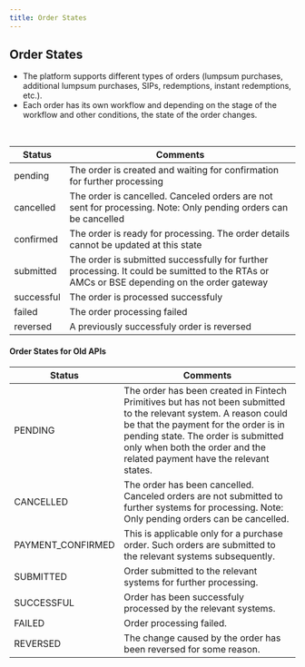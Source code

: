 ```yaml
---
title: Order States
---
```

## Order States

- The platform supports different types of orders (lumpsum purchases, additional lumpsum purchases, SIPs, redemptions, instant redemptions, etc.). 
- Each order has its own workflow and depending on the stage of the workflow and other conditions, the state of the order changes.

<br/>

|Status|Comments|
|---|---|
|pending|The order is created and waiting for confirmation for further processing|
|cancelled|The order is cancelled. Canceled orders are not sent for processing. Note: Only pending orders can be cancelled|
|confirmed|The order is ready for processing. The order details cannot be updated at this state|
|submitted|The order is submitted successfully for further processing. It could be sumitted to the RTAs or AMCs or BSE depending on the order gateway|
|successful|The order is processed successfuly|
|failed|The order processing failed|
|reversed|A previously successfuly order is reversed|



#### Order States for Old APIs

|Status|Comments|
|---|---|
|PENDING|The order has been created in Fintech Primitives but has not been submitted to the relevant system. A reason could be that the payment for the order is in pending state. The order is submitted only when both the order and the related payment have the relevant states. |
|CANCELLED|The order has been cancelled. Canceled orders are not submitted to further systems for processing. Note: Only pending orders can be cancelled.|
|PAYMENT_CONFIRMED|This is applicable only for a purchase order. Such orders are submitted to the relevant systems subsequently. |
|SUBMITTED|Order submitted to the relevant systems for further processing.|
|SUCCESSFUL|Order has been successfuly processed by the relevant systems.|
|FAILED|Order processing failed.|
|REVERSED|The change caused by the order has been reversed for some reason.|